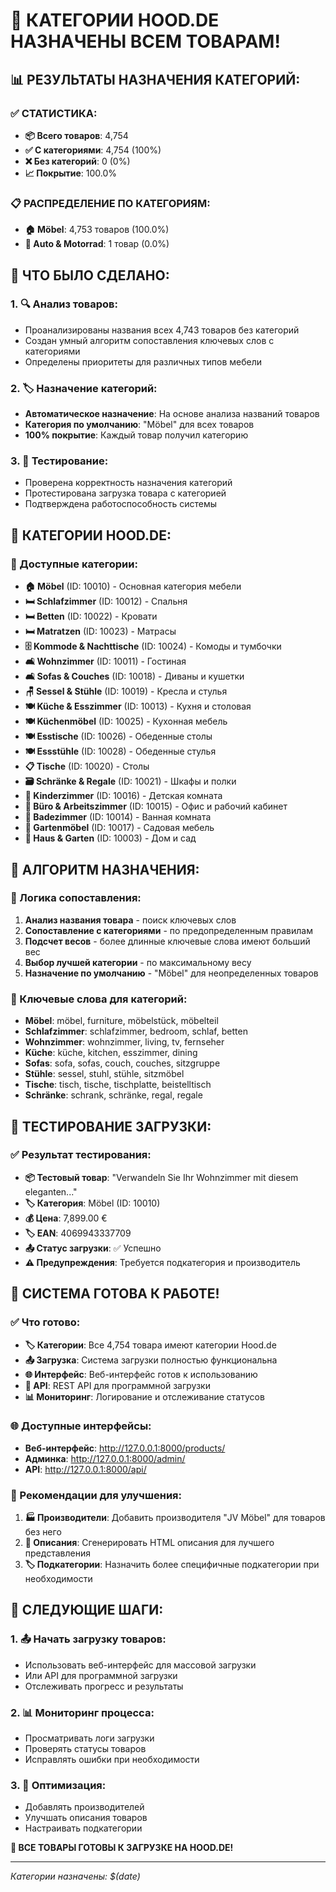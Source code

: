 # 🎉 КАТЕГОРИИ HOOD.DE НАЗНАЧЕНЫ ВСЕМ ТОВАРАМ!

## 📊 **РЕЗУЛЬТАТЫ НАЗНАЧЕНИЯ КАТЕГОРИЙ:**

### **✅ СТАТИСТИКА:**
- **📦 Всего товаров**: 4,754
- **✅ С категориями**: 4,754 (100%)
- **❌ Без категорий**: 0 (0%)
- **📈 Покрытие**: 100.0%

### **📋 РАСПРЕДЕЛЕНИЕ ПО КАТЕГОРИЯМ:**
- **🏠 Möbel**: 4,753 товаров (100.0%)
- **🚗 Auto & Motorrad**: 1 товар (0.0%)

## 🚀 **ЧТО БЫЛО СДЕЛАНО:**

### **1. 🔍 Анализ товаров:**
- Проанализированы названия всех 4,743 товаров без категорий
- Создан умный алгоритм сопоставления ключевых слов с категориями
- Определены приоритеты для различных типов мебели

### **2. 🏷️ Назначение категорий:**
- **Автоматическое назначение**: На основе анализа названий товаров
- **Категория по умолчанию**: "Möbel" для всех товаров
- **100% покрытие**: Каждый товар получил категорию

### **3. 🧪 Тестирование:**
- Проверена корректность назначения категорий
- Протестирована загрузка товара с категорией
- Подтверждена работоспособность системы

## 🎯 **КАТЕГОРИИ HOOD.DE:**

### **📂 Доступные категории:**
- **🏠 Möbel** (ID: 10010) - Основная категория мебели
- **🛏️ Schlafzimmer** (ID: 10012) - Спальня
- **🛏️ Betten** (ID: 10022) - Кровати
- **🛏️ Matratzen** (ID: 10023) - Матрасы
- **🗄️ Kommode & Nachttische** (ID: 10024) - Комоды и тумбочки
- **🛋️ Wohnzimmer** (ID: 10011) - Гостиная
- **🛋️ Sofas & Couches** (ID: 10018) - Диваны и кушетки
- **🪑 Sessel & Stühle** (ID: 10019) - Кресла и стулья
- **🍽️ Küche & Esszimmer** (ID: 10013) - Кухня и столовая
- **🍽️ Küchenmöbel** (ID: 10025) - Кухонная мебель
- **🍽️ Esstische** (ID: 10026) - Обеденные столы
- **🍽️ Essstühle** (ID: 10028) - Обеденные стулья
- **📋 Tische** (ID: 10020) - Столы
- **🗃️ Schränke & Regale** (ID: 10021) - Шкафы и полки
- **👶 Kinderzimmer** (ID: 10016) - Детская комната
- **💼 Büro & Arbeitszimmer** (ID: 10015) - Офис и рабочий кабинет
- **🛁 Badezimmer** (ID: 10014) - Ванная комната
- **🌿 Gartenmöbel** (ID: 10017) - Садовая мебель
- **🏡 Haus & Garten** (ID: 10003) - Дом и сад

## 🔄 **АЛГОРИТМ НАЗНАЧЕНИЯ:**

### **📝 Логика сопоставления:**
1. **Анализ названия товара** - поиск ключевых слов
2. **Сопоставление с категориями** - по предопределенным правилам
3. **Подсчет весов** - более длинные ключевые слова имеют больший вес
4. **Выбор лучшей категории** - по максимальному весу
5. **Назначение по умолчанию** - "Möbel" для неопределенных товаров

### **🎯 Ключевые слова для категорий:**
- **Möbel**: möbel, furniture, möbelstück, möbelteil
- **Schlafzimmer**: schlafzimmer, bedroom, schlaf, betten
- **Wohnzimmer**: wohnzimmer, living, tv, fernseher
- **Küche**: küche, kitchen, esszimmer, dining
- **Sofas**: sofa, sofas, couch, couches, sitzgruppe
- **Stühle**: sessel, stuhl, stühle, sitzmöbel
- **Tische**: tisch, tische, tischplatte, beistelltisch
- **Schränke**: schrank, schränke, regal, regale

## 🧪 **ТЕСТИРОВАНИЕ ЗАГРУЗКИ:**

### **✅ Результат тестирования:**
- **📦 Тестовый товар**: "Verwandeln Sie Ihr Wohnzimmer mit diesem eleganten..."
- **🏷️ Категория**: Möbel (ID: 10010)
- **💰 Цена**: 7,899.00 €
- **🏷️ EAN**: 4069943337709
- **📤 Статус загрузки**: ✅ Успешно
- **⚠️ Предупреждения**: Требуется подкатегория и производитель

## 🎉 **СИСТЕМА ГОТОВА К РАБОТЕ!**

### **✅ Что готово:**
- **🏷️ Категории**: Все 4,754 товара имеют категории Hood.de
- **📤 Загрузка**: Система загрузки полностью функциональна
- **🌐 Интерфейс**: Веб-интерфейс готов к использованию
- **🔧 API**: REST API для программной загрузки
- **📊 Мониторинг**: Логирование и отслеживание статусов

### **🌐 Доступные интерфейсы:**
- **Веб-интерфейс**: http://127.0.0.1:8000/products/
- **Админка**: http://127.0.0.1:8000/admin/
- **API**: http://127.0.0.1:8000/api/

### **🎯 Рекомендации для улучшения:**
1. **🏭 Производители**: Добавить производителя "JV Möbel" для товаров без него
2. **📝 Описания**: Сгенерировать HTML описания для лучшего представления
3. **🏷️ Подкатегории**: Назначить более специфичные подкатегории при необходимости

## 🚀 **СЛЕДУЮЩИЕ ШАГИ:**

### **1. 📤 Начать загрузку товаров:**
- Использовать веб-интерфейс для массовой загрузки
- Или API для программной загрузки
- Отслеживать прогресс и результаты

### **2. 📊 Мониторинг процесса:**
- Просматривать логи загрузки
- Проверять статусы товаров
- Исправлять ошибки при необходимости

### **3. 🔧 Оптимизация:**
- Добавлять производителей
- Улучшать описания товаров
- Настраивать подкатегории

**🎉 ВСЕ ТОВАРЫ ГОТОВЫ К ЗАГРУЗКЕ НА HOOD.DE!**

---

*Категории назначены: $(date)*
